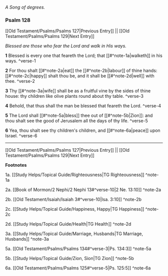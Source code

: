 *A Song of degrees.*

### Psalm 128

[[Old Testament/Psalms/Psalms 127|Previous Entry]]  ||  [[Old Testament/Psalms/Psalms 129|Next Entry]]

*Blessed are those who fear the Lord and walk in His ways.*

**1**  Blessed is every one that feareth the Lord; that [[#^note-1a|walketh]] in his ways. ^verse-1

**2**  For thou shalt [[#^note-2a|eat]] the [[#^note-2b|labour]] of thine hands: [[#^note-2c|happy]] shalt thou be, and it shall be [[#^note-2d|well]] with thee. ^verse-2

**3**  Thy [[#^note-3a|wife]] shall be as a fruitful vine by the sides of thine house: thy children like olive plants round about thy table. ^verse-3

**4**  Behold, that thus shall the man be blessed that feareth the Lord. ^verse-4

**5**  The Lord shall [[#^note-5a|bless]] thee out of [[#^note-5b|Zion]]: and thou shalt see the good of Jerusalem all the days of thy life. ^verse-5

**6**  Yea, thou shalt see thy children's children, and [[#^note-6a|peace]] upon Israel. ^verse-6


---
[[Old Testament/Psalms/Psalms 127|Previous Entry]]  ||  [[Old Testament/Psalms/Psalms 129|Next Entry]]


**Footnotes**


1a. [[Study Helps/Topical Guide/Righteousness|TG Righteousness]] ^note-1a

2a. [[Book of Mormon/2 Nephi/2 Nephi 13#^verse-10|2 Ne. 13:10]] ^note-2a

2b. [[Old Testament/Isaiah/Isaiah 3#^verse-10|Isa. 3:10]] ^note-2b

2c. [[Study Helps/Topical Guide/Happiness, Happy|TG Happiness]] ^note-2c

2d. [[Study Helps/Topical Guide/Health|TG Health]] ^note-2d

3a. [[Study Helps/Topical Guide/Marriage, Husbands|TG Marriage, Husbands]] ^note-3a

5a. [[Old Testament/Psalms/Psalms 134#^verse-3|Ps. 134:3]] ^note-5a

5b. [[Study Helps/Topical Guide/Zion, Sion|TG Zion]] ^note-5b

6a. [[Old Testament/Psalms/Psalms 125#^verse-5|Ps. 125:5]] ^note-6a